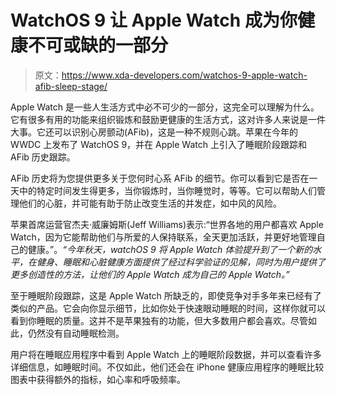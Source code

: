 # WatchOS 9 让 Apple Watch 成为你健康不可或缺的一部分

> 原文：<https://www.xda-developers.com/watchos-9-apple-watch-afib-sleep-stage/>

Apple Watch 是一些人生活方式中必不可少的一部分，这完全可以理解为什么。它有很多有用的功能来组织锻炼和鼓励更健康的生活方式，这对许多人来说是一件大事。它还可以识别心房颤动(AFib)，这是一种不规则心跳。苹果在今年的 WWDC 上发布了 WatchOS 9，并在 Apple Watch 上引入了睡眠阶段跟踪和 AFib 历史跟踪。

AFib 历史将为您提供更多关于您何时心系 AFib 的细节。你可以看到它是否在一天中的特定时间发生得更多，当你锻炼时，当你睡觉时，等等。它可以帮助人们管理他们的心脏，并可能有助于防止改变生活的并发症，如中风的风险。

苹果首席运营官杰夫·威廉姆斯(Jeff Williams)表示:“世界各地的用户都喜欢 Apple Watch，因为它能帮助他们与所爱的人保持联系，全天更加活跃，并更好地管理自己的健康。”。*“今年秋天，watchOS 9 将 Apple Watch 体验提升到了一个新的水平，在健身、睡眠和心脏健康方面提供了经过科学验证的见解，同时为用户提供了更多创造性的方法，让他们的 Apple Watch 成为自己的 Apple Watch。”*

至于睡眠阶段跟踪，这是 Apple Watch 所缺乏的，即使竞争对手多年来已经有了类似的产品。它会向你显示细节，比如你处于快速眼动睡眠的时间，这样你就可以看到你睡眠的质量。这并不是苹果独有的功能，但大多数用户都会喜欢。尽管如此，仍然没有自动睡眠检测。

用户将在睡眠应用程序中看到 Apple Watch 上的睡眠阶段数据，并可以查看许多详细信息，如睡眠时间。不仅如此，他们还会在 iPhone 健康应用程序的睡眠比较图表中获得额外的指标，如心率和呼吸频率。